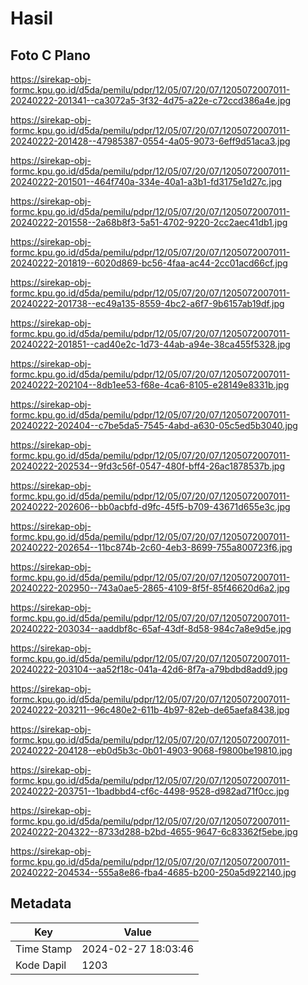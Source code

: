 # Hasil

## Foto C Plano

https://sirekap-obj-formc.kpu.go.id/d5da/pemilu/pdpr/12/05/07/20/07/1205072007011-20240222-201341--ca3072a5-3f32-4d75-a22e-c72ccd386a4e.jpg

https://sirekap-obj-formc.kpu.go.id/d5da/pemilu/pdpr/12/05/07/20/07/1205072007011-20240222-201428--47985387-0554-4a05-9073-6eff9d51aca3.jpg

https://sirekap-obj-formc.kpu.go.id/d5da/pemilu/pdpr/12/05/07/20/07/1205072007011-20240222-201501--464f740a-334e-40a1-a3b1-fd3175e1d27c.jpg

https://sirekap-obj-formc.kpu.go.id/d5da/pemilu/pdpr/12/05/07/20/07/1205072007011-20240222-201558--2a68b8f3-5a51-4702-9220-2cc2aec41db1.jpg

https://sirekap-obj-formc.kpu.go.id/d5da/pemilu/pdpr/12/05/07/20/07/1205072007011-20240222-201819--6020d869-bc56-4faa-ac44-2cc01acd66cf.jpg

https://sirekap-obj-formc.kpu.go.id/d5da/pemilu/pdpr/12/05/07/20/07/1205072007011-20240222-201738--ec49a135-8559-4bc2-a6f7-9b6157ab19df.jpg

https://sirekap-obj-formc.kpu.go.id/d5da/pemilu/pdpr/12/05/07/20/07/1205072007011-20240222-201851--cad40e2c-1d73-44ab-a94e-38ca455f5328.jpg

https://sirekap-obj-formc.kpu.go.id/d5da/pemilu/pdpr/12/05/07/20/07/1205072007011-20240222-202104--8db1ee53-f68e-4ca6-8105-e28149e8331b.jpg

https://sirekap-obj-formc.kpu.go.id/d5da/pemilu/pdpr/12/05/07/20/07/1205072007011-20240222-202404--c7be5da5-7545-4abd-a630-05c5ed5b3040.jpg

https://sirekap-obj-formc.kpu.go.id/d5da/pemilu/pdpr/12/05/07/20/07/1205072007011-20240222-202534--9fd3c56f-0547-480f-bff4-26ac1878537b.jpg

https://sirekap-obj-formc.kpu.go.id/d5da/pemilu/pdpr/12/05/07/20/07/1205072007011-20240222-202606--bb0acbfd-d9fc-45f5-b709-43671d655e3c.jpg

https://sirekap-obj-formc.kpu.go.id/d5da/pemilu/pdpr/12/05/07/20/07/1205072007011-20240222-202654--11bc874b-2c60-4eb3-8699-755a800723f6.jpg

https://sirekap-obj-formc.kpu.go.id/d5da/pemilu/pdpr/12/05/07/20/07/1205072007011-20240222-202950--743a0ae5-2865-4109-8f5f-85f46620d6a2.jpg

https://sirekap-obj-formc.kpu.go.id/d5da/pemilu/pdpr/12/05/07/20/07/1205072007011-20240222-203034--aaddbf8c-65af-43df-8d58-984c7a8e9d5e.jpg

https://sirekap-obj-formc.kpu.go.id/d5da/pemilu/pdpr/12/05/07/20/07/1205072007011-20240222-203104--aa52f18c-041a-42d6-8f7a-a79bdbd8add9.jpg

https://sirekap-obj-formc.kpu.go.id/d5da/pemilu/pdpr/12/05/07/20/07/1205072007011-20240222-203211--96c480e2-611b-4b97-82eb-de65aefa8438.jpg

https://sirekap-obj-formc.kpu.go.id/d5da/pemilu/pdpr/12/05/07/20/07/1205072007011-20240222-204128--eb0d5b3c-0b01-4903-9068-f9800be19810.jpg

https://sirekap-obj-formc.kpu.go.id/d5da/pemilu/pdpr/12/05/07/20/07/1205072007011-20240222-203751--1badbbd4-cf6c-4498-9528-d982ad71f0cc.jpg

https://sirekap-obj-formc.kpu.go.id/d5da/pemilu/pdpr/12/05/07/20/07/1205072007011-20240222-204322--8733d288-b2bd-4655-9647-6c83362f5ebe.jpg

https://sirekap-obj-formc.kpu.go.id/d5da/pemilu/pdpr/12/05/07/20/07/1205072007011-20240222-204534--555a8e86-fba4-4685-b200-250a5d922140.jpg


## Metadata

| Key        | Value               |
| ---------- | ------------------- |
| Time Stamp | 2024-02-27 18:03:46 |
| Kode Dapil | 1203                |



